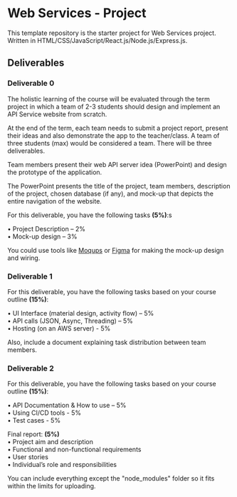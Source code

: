 # Web Services - Project

This template repository is the starter project for Web Services project. Written in HTML/CSS/JavaScript/React.js/Node.js/Express.js.

## Deliverables

### Deliverable 0

The holistic learning of the course will be evaluated through the term project in which a team of 2-3 students should design and implement an API Service website from scratch.

At the end of the term, each team needs to submit a project report, present their ideas and also demonstrate the app to the teacher/class. A team of three students (max) would be considered a team. There will be three deliverables.

Team members present their web API server idea (PowerPoint) and design the prototype of the application.

The PowerPoint presents the title of the project, team members, description of the project, chosen database (if any), and mock-up that depicts the entire navigation of the website.

For this deliverable, you have the following tasks **(5%)**:s

• Project Description – 2%  
• Mock-up design – 3%

You could use tools like [Moqups](https://moqups.com/) or [Figma](https://www.figma.com/) for making the mock-up design and wiring.

### Deliverable 1

For this deliverable, you have the following tasks based on your course outline **(15%)**:

• UI Interface (material design, activity flow) – 5%  
• API calls (JSON, Async, Threading) – 5%  
• Hosting (on an AWS server) - 5%

Also, include a document explaining task distribution between team members.

### Deliverable 2

For this deliverable, you have the following tasks based on your course outline **(15%)**:

• API Documentation & How to use – 5%  
• Using CI/CD tools - 5%  
• Test cases - 5%

Final report: **(5%)**  
• Project aim and description  
• Functional and non-functional requirements  
• User stories  
• Individual’s role and responsibilities

You can include everything except the "node_modules" folder so it fits within the limits for uploading.
